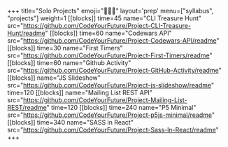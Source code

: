 +++
title="Solo Projects"
emoji="🧑🏿‍💻"
layout='prep'
menu=["syllabus", "projects"]
weight=1
[[blocks]]
time=45
name="CLI Treasure Hunt"
src="https://github.com/CodeYourFuture/Project-CLI-Treasure-Hunt/readme"
[[blocks]]
time=60
name="Codewars API"
src="https://github.com/CodeYourFuture/Project-Codewars-API/readme"
[[blocks]]
time=30
name="First Timers"
src="https://github.com/CodeYourFuture/Project-First-Timers/readme"
[[blocks]]
time=60
name="Github Activity"
src="https://github.com/CodeYourFuture/Project-GitHub-Activity/readme"
[[blocks]]
name="JS Slideshow"
src="https://github.com/CodeYourFuture/Project-js-slideshow/readme"
time=120
[[blocks]]
name="Mailing List REST API"
src="https://github.com/CodeYourFuture/Project-Mailing-List-REST/readme"
time=120
[[blocks]]
time=240
name="P5 Minimal"
src="https://github.com/CodeYourFuture/Project-p5js-minimal/readme"
[[blocks]]
time=340
name="SASS in React"
src="https://github.com/CodeYourFuture/Project-Sass-In-React/readme"
+++
